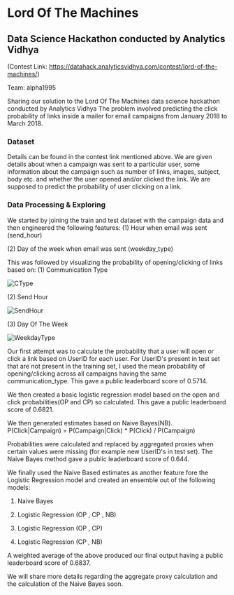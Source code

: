 # Lord Of The Machines
## Data Science Hackathon conducted by Analytics Vidhya

(Contest Link: https://datahack.analyticsvidhya.com/contest/lord-of-the-machines/)

Team: alpha1995

Sharing our solution to the Lord Of The Machines data science hackathon conducted by Analytics Vidhya
The problem involved predicting the click probability of links inside a mailer for email campaigns from January 2018 to March 2018.

### Dataset
Details can be found in the contest link mentioned above. We are given details about when a campaign was sent to a particular user, some information about the campaign such as number of links, images, subject, body etc. and whether the user opened and/or clicked the link.
We are supposed to predict the probability of user clicking on a link.

### Data Processing & Exploring
We started by joining the train and test dataset with the campaign data and then engineered the following features:
(1) Hour when email was sent (send_hour)

(2) Day of the week when email was sent (weekday_type)

This was followed by visualizing the probability of opening/clicking of links based on:
(1) Communication Type

 ![CType](https://github.com/tusharsircar95/LordOfTheMachines-Analytics_Vidhya-/blob/master/CType_vs_Prob.png)

(2) Send Hour

![SendHour](https://github.com/tusharsircar95/LordOfTheMachines-Analytics_Vidhya-/blob/master/SendHour_vs_Prob.png)

(3) Day Of The Week

![WeekdayType](https://github.com/tusharsircar95/LordOfTheMachines-Analytics_Vidhya-/blob/master/WeekdayType_vs_Prob.png)


Our first attempt was to calculate the probability that a user will open or click a link based on UserID for each user. For UserID's present in test set that are not present in the training set, I used the mean probability of opening/clicking across all campaigns having the same communication_type. This gave a public leaderboard score of 0.5714.

We then created a basic logistic regression model based on the open and click probabilities(OP and CP) so calculated. This gave a public leaderboard score of 0.6821.

We then generated estimates based on Naive Bayes(NB).
P(Click|Campaign) = P(Campaign|Click) * P(Click) / P(Campaign)

Probabilities were calculated and replaced by aggregated proxies when certain values were missing (for example new UserID's in test set).
The Naive Bayes method gave a public leaderboard score of 0.644.

We finally used the Naive Based estimates as another feature fore the Logistic Regression model and created an ensemble out of the following models:

1) Naive Bayes

2) Logistic Regression (OP , CP , NB)

3) Logistic Regression (OP , CP)

4) Logistic Regression (CP , NB)

A weighted average of the above produced our final output having a public leaderboard score of 0.6837.

We will share more details regarding the aggregate proxy calculation and the calculation of the Naive Bayes soon.






